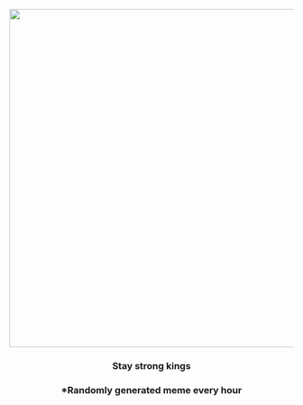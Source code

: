 <p align="center">
        <img src="https://i.redd.it/z6aov0jc0ft81.jpg" width="600" height="600">
        </p>
        <h3 align="center">Stay strong kings</h3>
        <h3 align="center">*Randomly generated meme every hour</h3>
    